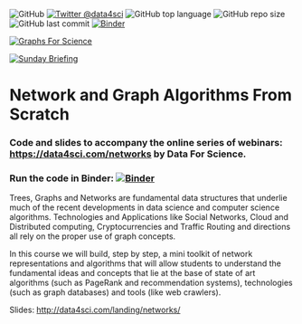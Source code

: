 ![GitHub](https://img.shields.io/github/license/DataForScience/Networks)
[![Twitter @data4sci](https://img.shields.io/twitter/follow/data4sci)](https://twitter.com/intent/follow?screen_name=data4sci)
![GitHub top language](https://img.shields.io/github/languages/top/DataForScience/Networks)
![GitHub repo size](https://img.shields.io/github/repo-size/DataForScience/Networks)
![GitHub last commit](https://img.shields.io/github/last-commit/DataForScience/Networks)
[![Binder](https://mybinder.org/badge_logo.svg)](https://mybinder.org/v2/gh/DataForScience/Networks/master)

[![Graphs For Science](https://img.shields.io/badge/Graphs_For_Science-Subscribe-blue)](https://graphs4sci.substack.com/)

[![Sunday Briefing](https://img.shields.io/badge/Sunday_Briefing-Subscribe-blue)](https://data4sci.ck.page/8a51c452bc)

# Network and Graph Algorithms From Scratch

### Code and slides to accompany the online series of webinars: https://data4sci.com/networks by Data For Science.

### Run the code in Binder: [![Binder](https://mybinder.org/badge_logo.svg)](https://mybinder.org/v2/gh/DataForScience/Networks/master)

Trees, Graphs and Networks are fundamental data structures that underlie much of the recent developments in data science and computer science algorithms. Technologies and Applications like Social Networks, Cloud and Distributed computing, Cryptocurrencies and Traffic Routing and directions all rely on the proper use of graph concepts.

In this course we will build, step by step, a mini toolkit of network representations and algorithms that will allow students to understand the fundamental ideas and concepts that lie at the base of state of art algorithms (such as PageRank and recommendation systems), technologies (such as graph databases) and tools (like web crawlers).

Slides: http://data4sci.com/landing/networks/

